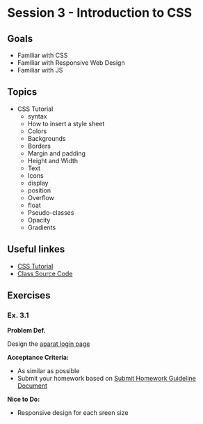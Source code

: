 # Session 3 - Introduction to CSS

## Goals

* Familiar with CSS
* Familiar with Responsive Web Design
* Familiar with JS

## Topics

* CSS Tutorial
  * syntax
  * How to insert a style sheet
  * Colors
  * Backgrounds
  * Borders
  * Margin and padding
  * Height and Width
  * Text
  * Icons
  * display
  * position
  * Overflow
  * float
  * Pseudo-classes
  * Opacity
  * Gradients

## Useful linkes
- [CSS Tutorial](https://www.w3schools.com/css/default.asp)
- [Class Source Code](https://github.com/zahrakbri/react-class/blob/Session-3/)

## Exercises


### Ex. 3.1

**Problem Def.**

Design the [aparat login page](https://www.aparat.com/authentication)

**Acceptance Criteria:**
* As similar as possible
* Submit your homework based on [Submit Homework Guideline Document](https://github.com/zahrakbri/react-class#submit-homeworks-guideline)

**Nice to Do:**
* Responsive design for each sreen size